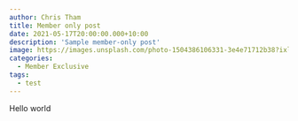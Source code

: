 ```yaml
---
author: Chris Tham
title: Member only post
date: 2021-05-17T20:00:00.000+10:00
description: 'Sample member-only post'
image: https://images.unsplash.com/photo-1504386106331-3e4e71712b38?ixlib=rb-4.0.3&ixid=MnwxMjA3fDB8MHxwaG90by1wYWdlfHx8fGVufDB8fHx8&auto=format&fit=crop&w=2532&q=80
categories:
  - Member Exclusive
tags:
  - test
---
```

Hello world